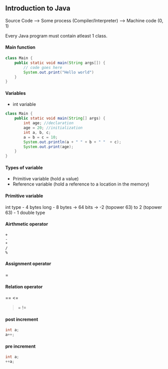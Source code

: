 ## Introduction to Java

Source Code --> Some process (Compiler/Interpreter) --> Machine code (0, 1)

Every Java program must contain atleast 1 class.


#### Main function
```java
class Main {
    public static void main(String args[]) {
        // code goes here
        System.out.print("Hello world")
    }
}
```

#### Variables
* int variable

```java
class Main {
    public static void main(String[] args) {
        int age; //declaration
		age = 20; //initialization
		int a, b, c;
		a = b = c = 10;
		System.out.println(a + " " + b + " "  + c);
		System.out.print(age);
    }
}
```

#### Types of variable
* Primitive variable (hold a value)
* Reference variable (hold a reference to a location in the memory)

#### Primitive variable
int type - 4 bytes
long - 8 bytes -> 64 bits -> -2 (topower 63) to 2 (topower 63) - 1
double type

#### Airthmetic operator
```
+
-
*
/
%
```

#### Assignment operator
=

#### Relation operator
==
<=
>=
!=

#### post increment
```java
int a;
a++;  
```


#### pre increment
```java
int a;
++a;  
```